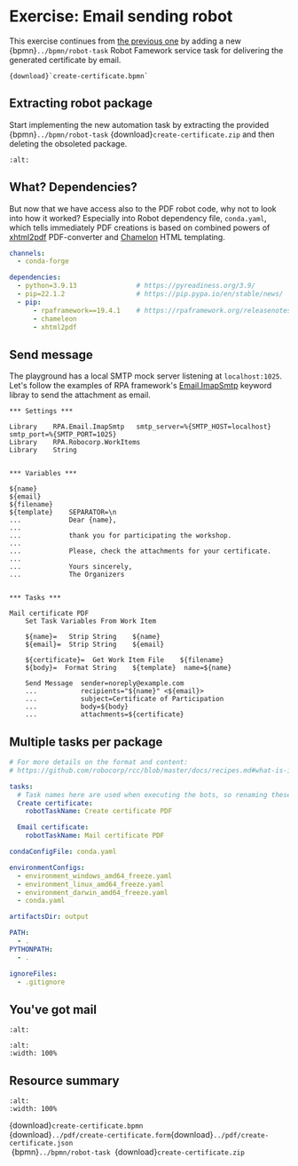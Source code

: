 # Exercise: Email sending robot

This exercise continues from [the previous one](../pdf/index.md) by adding a new {bpmn}`../bpmn/robot-task` Robot Famework service task for delivering the generated certificate by email.

```{bpmn-figure} create-certificate
{download}`create-certificate.bpmn`
```

## Extracting robot package

Start implementing the new automation task by extracting the provided {bpmn}`../bpmn/robot-task` {download}`create-certificate.zip` and then deleting the obsoleted package.

```{figure} robot-extract.png
:alt:
```


## What? Dependencies?

But now that we have access also to the PDF robot code, why not to look into how it worked? Especially into Robot dependency file, `conda.yaml`, which tells immediately PDF creations is based on combined powers of [xhtml2pdf](https://pypi.org/project/xhtml2pdf/) PDF-converter and [Chamelon](https://pypi.org/project/xhtml2pdf/) HTML templating.

```yaml
channels:
  - conda-forge

dependencies:
  - python=3.9.13               # https://pyreadiness.org/3.9/ 
  - pip=22.1.2                  # https://pip.pypa.io/en/stable/news/
  - pip:
      - rpaframework==19.4.1    # https://rpaframework.org/releasenotes.html
      - chameleon
      - xhtml2pdf
```

## Send message

The playground has a local SMTP mock server listening at `localhost:1025`. Let's follow the examples of RPA framework's [Email.ImapSmtp](https://rpaframework.org/libraries/email_imapsmtp/) keyword libray to send the attachment as email.

```robotframework
*** Settings ***

Library    RPA.Email.ImapSmtp   smtp_server=%{SMTP_HOST=localhost}    smtp_port=%{SMTP_PORT=1025}
Library    RPA.Robocorp.WorkItems
Library    String


*** Variables ***

${name}
${email}
${filename}
${template}    SEPARATOR=\n
...            Dear {name},
...
...            thank you for participating the workshop.
...
...            Please, check the attachments for your certificate.
...
...            Yours sincerely,
...            The Organizers


*** Tasks ***

Mail certificate PDF
    Set Task Variables From Work Item

    ${name}=   Strip String    ${name}
    ${email}=  Strip String    ${email}

    ${certificate}=  Get Work Item File    ${filename}
    ${body}=  Format String    ${template}  name=${name}

    Send Message  sender=noreply@example.com
    ...           recipients="${name}" <${email}>
    ...           subject=Certificate of Participation
    ...           body=${body}
    ...           attachments=${certificate}
```
## Multiple tasks per package

```yaml
# For more details on the format and content:
# https://github.com/robocorp/rcc/blob/master/docs/recipes.md#what-is-in-robotyaml

tasks:
  # Task names here are used when executing the bots, so renaming these is recommended.
  Create certificate:
    robotTaskName: Create certificate PDF

  Email certificate:
    robotTaskName: Mail certificate PDF

condaConfigFile: conda.yaml

environmentConfigs:
  - environment_windows_amd64_freeze.yaml
  - environment_linux_amd64_freeze.yaml
  - environment_darwin_amd64_freeze.yaml
  - conda.yaml

artifactsDir: output  

PATH:
  - .
PYTHONPATH:
  - .

ignoreFiles:
  - .gitignore
```

## You've got mail

```{figure} ../playground/desktop-mailhog.png
:alt:
```

```{figure} mailhog-notification.png
:alt:
:width: 100%
```

## Resource summary

```{figure} mailhog-pdf.png
:alt:
:width: 100%
```

{download}`create-certificate.bpmn`<br/>
{download}`../pdf/create-certificate.form`{download}`../pdf/create-certificate.json`<br/>
&nbsp;{bpmn}`../bpmn/robot-task`&nbsp; {download}`create-certificate.zip`


